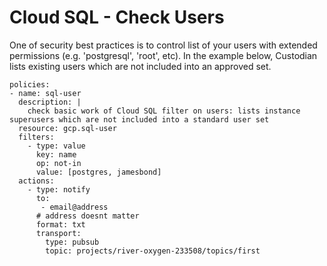 Cloud SQL - Check Users
=======================

One of security best practices is to control list of your users with
extended permissions (e.g. \'postgresql\', \'root\', etc). In the
example below, Custodian lists existing users which are not included
into an approved set.

``` {.yaml}
policies:
- name: sql-user
  description: |
    check basic work of Cloud SQL filter on users: lists instance superusers which are not included into a standard user set
  resource: gcp.sql-user
  filters:
    - type: value
      key: name
      op: not-in
      value: [postgres, jamesbond]
  actions:
    - type: notify
      to:
       - email@address
      # address doesnt matter
      format: txt
      transport:
        type: pubsub
        topic: projects/river-oxygen-233508/topics/first
```
